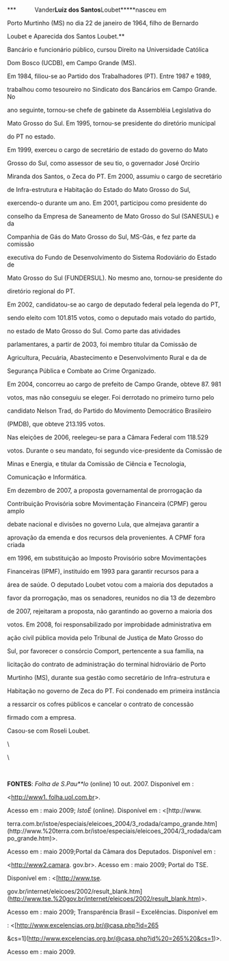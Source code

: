 

 



 



***           Vander******Luiz dos Santos******Loubet*****nasceu em

Porto Murtinho (MS) no dia 22 de janeiro de 1964, filho de Bernardo

Loubet e Aparecida dos Santos Loubet.**



Bancário e funcionário público, cursou Direito na Universidade Católica

Dom Bosco (UCDB), em Campo Grande (MS).



Em 1984, filiou-se ao Partido dos Trabalhadores (PT). Entre 1987 e 1989,

trabalhou como tesoureiro no Sindicato dos Bancários em Campo Grande. No

ano seguinte, tornou-se chefe de gabinete da Assembléia Legislativa do

Mato Grosso do Sul. Em 1995, tornou-se presidente do diretório municipal

do PT no estado.



Em 1999, exerceu o cargo de secretário de estado do governo do Mato

Grosso do Sul, como assessor de seu tio, o governador José Orcírio

Miranda dos Santos, o Zeca do PT. Em 2000, assumiu o cargo de secretário

de Infra-estrutura e Habitação do Estado do Mato Grosso do Sul,

exercendo-o durante um ano. Em 2001, participou como presidente do

conselho da Empresa de Saneamento de Mato Grosso do Sul (SANESUL) e da

Companhia de Gás do Mato Grosso do Sul, MS-Gás, e fez parte da comissão

executiva do Fundo de Desenvolvimento do Sistema Rodoviário do Estado de

Mato Grosso do Sul (FUNDERSUL). No mesmo ano, tornou-se presidente do

diretório regional do PT.



Em 2002, candidatou-se ao cargo de deputado federal pela legenda do PT,

sendo eleito com 101.815 votos, como o deputado mais votado do partido,

no estado de Mato Grosso do Sul. Como parte das atividades

parlamentares, a partir de 2003, foi membro titular da Comissão de

Agricultura, Pecuária, Abastecimento e Desenvolvimento Rural e da de

Segurança Pública e Combate ao Crime Organizado.



Em 2004, concorreu ao cargo de prefeito de Campo Grande, obteve 87. 981

votos, mas não conseguiu se eleger. Foi derrotado no primeiro turno pelo

candidato Nelson Trad, do Partido do Movimento Democrático Brasileiro

(PMDB), que obteve 213.195 votos.



Nas eleições de 2006, reelegeu-se para a Câmara Federal com 118.529

votos. Durante o seu mandato, foi segundo vice-presidente da Comissão de

Minas e Energia, e titular da Comissão de Ciência e Tecnologia,

Comunicação e Informática.



Em dezembro de 2007, a proposta governamental de prorrogação da

Contribuição Provisória sobre Movimentação Financeira (CPMF) gerou amplo

debate nacional e divisões no governo Lula, que almejava garantir a

aprovação da emenda e dos recursos dela provenientes. A CPMF fora criada

em 1996, em substituição ao Imposto Provisório sobre Movimentações

Financeiras (IPMF), instituído em 1993 para garantir recursos para a

área de saúde. O deputado Loubet votou com a maioria dos deputados a

favor da prorrogação, mas os senadores, reunidos no dia 13 de dezembro

de 2007, rejeitaram a proposta, não garantindo ao governo a maioria dos

votos. Em 2008, foi responsabilizado por improbidade administrativa em

ação civil pública movida pelo Tribunal de Justiça de Mato Grosso do

Sul, por favorecer o consórcio Comport, pertencente a sua família, na

licitação do contrato de administração do terminal hidroviário de Porto

Murtinho (MS), durante sua gestão como secretário de Infra-estrutura e

Habitação no governo de Zeca do PT. Foi condenado em primeira instância

a ressarcir os cofres públicos e cancelar o contrato de concessão

firmado com a empresa.



Casou-se com Roseli Loubet.



\

 \



 



**FONTES**: *Folha de S.Pau**lo* (online) 10 out. 2007. Disponível em :

\<[http://www1. folha.uol.com.br](http://www1.%20folha.uol.com.br)\>.

Acesso em : maio 2009; *IstoÉ* (online). Disponível em : \<[http://www.

terra.com.br/istoe/especiais/eleicoes\_2004/3\_rodada/campo\_grande.htm](http://www.%20terra.com.br/istoe/especiais/eleicoes_2004/3_rodada/campo_grande.htm)\>.

Acesso em : maio 2009;Portal da Câmara dos Deputados. Disponível em :

\<http://www2.camara. gov.br\>. Acesso em : maio 2009; Portal do TSE.

Disponível em : \<[http://www.tse.

gov.br/internet/eleicoes/2002/result\_blank.htm](http://www.tse.%20gov.br/internet/eleicoes/2002/result_blank.htm)\>.

Acesso em : maio 2009; Transparência Brasil – Excelências. Disponível em

: \<[http://www.excelencias.org.br/@casa.php?id=265

&cs=1](http://www.excelencias.org.br/@casa.php?id%20=265%20&cs=1)\>.

Acesso em : maio 2009.



 

